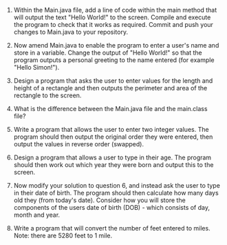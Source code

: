 
1. Within the Main.java file, add a line of code within the main method that will output the text "Hello World!" to the screen. Compile and execute the program to check that it works as required. Commit and push your changes to Main.java to your repository.

2. Now amend Main.java to enable the program to enter a user's name and store in a variable. Change the output of "Hello World!" so that the program outputs a personal greeting to the name entered (for example "Hello Simon!"). 
 
3. Design a program that asks the user to enter values for the length and height of a rectangle and then outputs the perimeter and area of the rectangle to the screen.

4. What is the difference between the Main.java file and the main.class file? 

5. Write a program that allows the user to enter two integer values. The program should then output the original order they were entered, then output the values in reverse order (swapped). 

6. Design a program that allows a user to type in their age. The program should then work out which year they were born and output this to the screen. 

7. Now modify your solution to question 6, and instead ask the user to type in their date of birth. The program should then calculate how many days old they (from today's date). Consider how you will store the components of the users date of birth (DOB) - which consists of day, month and year.  

8. Write a program that will convert the number of feet entered to miles. Note: there are 5280 feet to 1 mile. 